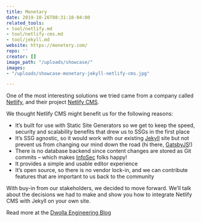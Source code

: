 ```yaml
---
title: Monetary
date: 2019-10-26T08:31:18-04:00
related_tools:
- tool/netlify.md
- tool/netlify-cms.md
- tool/jekyll.md
website: https://monetery.com/
repo: ''
creator: []
image_path: "/uploads/showcase/"
images:
- "/uploads/showcase-monetary-jekyll-netlify-cms.jpg"

---
```

One of the most interesting solutions we tried came from a company called [Netlify](https://www.netlify.com/), and their project [Netlify CMS](https://www.netlifycms.org/).

We thought Netlify CMS might benefit us for the following reasons:

* It’s built for use with Static Site Generators so we get to keep the speed, security and scalability benefits that drew us to SSGs in the first place
* It’s SSG agnostic, so it would work with our existing [Jekyll](https://jekyllrb.com/) site but not prevent us from changing our mind down the road (hi there, [GatsbyJS](https://www.gatsbyjs.org/)!)
* There is no database backend since content changes are stored as Git commits – which makes [InfoSec](https://www.dwolla.com/security/) folks happy!
* It provides a simple and usable editor experience
* It’s open source, so there is no vendor lock-in, and we can contribute features that are important to us back to the community

With buy-in from our stakeholders, we decided to move forward. We’ll talk about the decisions we had to make and show you how to integrate Netlify CMS with Jekyll on your own site.

Read more at the [Dwolla Engineering Blog](https://www.dwolla.com/updates/implementing-netlify-cms/)